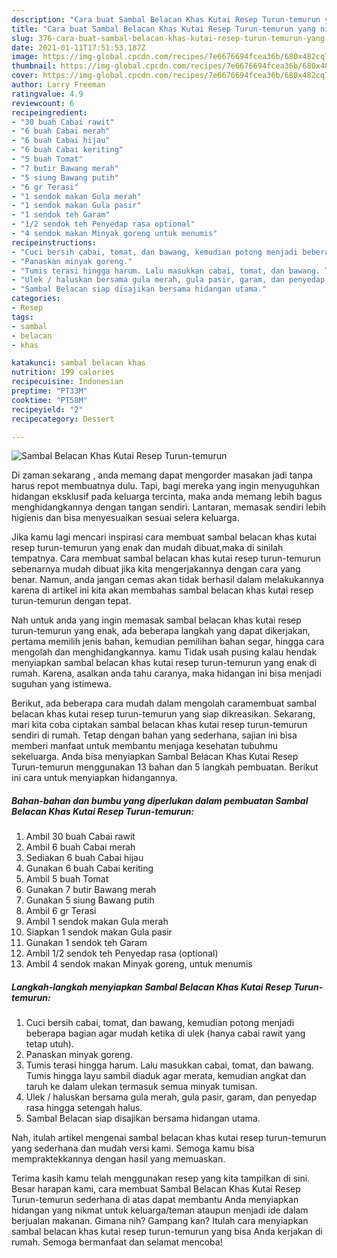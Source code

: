 ```yaml
---
description: "Cara buat Sambal Belacan Khas Kutai Resep Turun-temurun yang nikmat dan Mudah Dibuat"
title: "Cara buat Sambal Belacan Khas Kutai Resep Turun-temurun yang nikmat dan Mudah Dibuat"
slug: 376-cara-buat-sambal-belacan-khas-kutai-resep-turun-temurun-yang-nikmat-dan-mudah-dibuat
date: 2021-01-11T17:51:53.187Z
image: https://img-global.cpcdn.com/recipes/7e6676694fcea36b/680x482cq70/sambal-belacan-khas-kutai-resep-turun-temurun-foto-resep-utama.jpg
thumbnail: https://img-global.cpcdn.com/recipes/7e6676694fcea36b/680x482cq70/sambal-belacan-khas-kutai-resep-turun-temurun-foto-resep-utama.jpg
cover: https://img-global.cpcdn.com/recipes/7e6676694fcea36b/680x482cq70/sambal-belacan-khas-kutai-resep-turun-temurun-foto-resep-utama.jpg
author: Larry Freeman
ratingvalue: 4.9
reviewcount: 6
recipeingredient:
- "30 buah Cabai rawit"
- "6 buah Cabai merah"
- "6 buah Cabai hijau"
- "6 buah Cabai keriting"
- "5 buah Tomat"
- "7 butir Bawang merah"
- "5 siung Bawang putih"
- "6 gr Terasi"
- "1 sendok makan Gula merah"
- "1 sendok makan Gula pasir"
- "1 sendok teh Garam"
- "1/2 sendok teh Penyedap rasa optional"
- "4 sendok makan Minyak goreng untuk menumis"
recipeinstructions:
- "Cuci bersih cabai, tomat, dan bawang, kemudian potong menjadi beberapa bagian agar mudah ketika di ulek (hanya cabai rawit yang tetap utuh)."
- "Panaskan minyak goreng."
- "Tumis terasi hingga harum. Lalu masukkan cabai, tomat, dan bawang. Tumis hingga layu sambil diaduk agar merata, kemudian angkat dan taruh ke dalam ulekan termasuk semua minyak tumisan."
- "Ulek / haluskan bersama gula merah, gula pasir, garam, dan penyedap rasa hingga setengah halus."
- "Sambal Belacan siap disajikan bersama hidangan utama."
categories:
- Resep
tags:
- sambal
- belacan
- khas

katakunci: sambal belacan khas 
nutrition: 199 calories
recipecuisine: Indonesian
preptime: "PT33M"
cooktime: "PT58M"
recipeyield: "2"
recipecategory: Dessert

---
```



![Sambal Belacan Khas Kutai Resep Turun-temurun](https://img-global.cpcdn.com/recipes/7e6676694fcea36b/680x482cq70/sambal-belacan-khas-kutai-resep-turun-temurun-foto-resep-utama.jpg)

Di zaman  sekarang , anda memang dapat mengorder masakan jadi tanpa harus repot membuatnya dulu. Tapi, bagi mereka yang ingin menyuguhkan hidangan eksklusif pada keluarga tercinta, maka anda memang lebih bagus menghidangkannya dengan tangan sendiri. Lantaran, memasak sendiri lebih higienis dan bisa menyesuaikan sesuai selera keluarga.

Jika kamu lagi mencari inspirasi cara membuat sambal belacan khas kutai resep turun-temurun yang enak dan mudah dibuat,maka di sinilah tempatnya. Cara membuat sambal belacan khas kutai resep turun-temurun  sebenarnya mudah dibuat jika kita mengerjakannya dengan cara yang benar. Namun, anda jangan cemas akan tidak berhasil dalam melakukannya 
karena di artikel ini kita akan membahas sambal belacan khas kutai resep turun-temurun dengan tepat.  



Nah untuk anda yang ingin memasak sambal belacan khas kutai resep turun-temurun yang enak, ada beberapa langkah yang dapat dikerjakan, pertama memilih jenis bahan, kemudian pemilihan bahan segar, hingga cara mengolah dan menghidangkannya. kamu Tidak usah pusing kalau hendak menyiapkan sambal belacan khas kutai resep turun-temurun yang enak di rumah. Karena, asalkan anda  tahu caranya, maka hidangan ini bisa menjadi suguhan yang istimewa.

Berikut, ada beberapa cara mudah dalam mengolah caramembuat sambal belacan khas kutai resep turun-temurun yang siap dikreasikan. Sekarang, mari kita coba ciptakan sambal belacan khas kutai resep turun-temurun sendiri di rumah. Tetap dengan bahan yang sederhana, sajian ini bisa memberi manfaat untuk membantu menjaga kesehatan tubuhmu sekeluarga. Anda bisa menyiapkan Sambal Belacan Khas Kutai Resep Turun-temurun menggunakan 13 bahan dan 5 langkah pembuatan. Berikut ini cara untuk menyiapkan hidangannya.

<!--inarticleads1-->

##### Bahan-bahan dan bumbu yang diperlukan dalam pembuatan Sambal Belacan Khas Kutai Resep Turun-temurun:

1. Ambil 30 buah Cabai rawit
1. Ambil 6 buah Cabai merah
1. Sediakan 6 buah Cabai hijau
1. Gunakan 6 buah Cabai keriting
1. Ambil 5 buah Tomat
1. Gunakan 7 butir Bawang merah
1. Gunakan 5 siung Bawang putih
1. Ambil 6 gr Terasi
1. Ambil 1 sendok makan Gula merah
1. Siapkan 1 sendok makan Gula pasir
1. Gunakan 1 sendok teh Garam
1. Ambil 1/2 sendok teh Penyedap rasa (optional)
1. Ambil 4 sendok makan Minyak goreng, untuk menumis




<!--inarticleads2-->

##### Langkah-langkah menyiapkan Sambal Belacan Khas Kutai Resep Turun-temurun:

1. Cuci bersih cabai, tomat, dan bawang, kemudian potong menjadi beberapa bagian agar mudah ketika di ulek (hanya cabai rawit yang tetap utuh).
1. Panaskan minyak goreng.
1. Tumis terasi hingga harum. Lalu masukkan cabai, tomat, dan bawang. Tumis hingga layu sambil diaduk agar merata, kemudian angkat dan taruh ke dalam ulekan termasuk semua minyak tumisan.
1. Ulek / haluskan bersama gula merah, gula pasir, garam, dan penyedap rasa hingga setengah halus.
1. Sambal Belacan siap disajikan bersama hidangan utama.




Nah, itulah artikel mengenai  sambal belacan khas kutai resep turun-temurun  yang sederhana dan mudah versi kami. Semoga kamu bisa mempraktekkannya dengan hasil yang memuaskan. 

Terima kasih kamu telah menggunakan resep yang kita tampilkan di sini. Besar harapan kami, cara membuat  Sambal Belacan Khas Kutai Resep Turun-temurun sederhana di atas dapat membantu Anda menyiapkan hidangan yang nikmat untuk keluarga/teman ataupun menjadi ide dalam berjualan makanan. Gimana nih? Gampang kan? Itulah cara menyiapkan sambal belacan khas kutai resep turun-temurun yang bisa Anda kerjakan di rumah. Semoga bermanfaat dan selamat mencoba!

